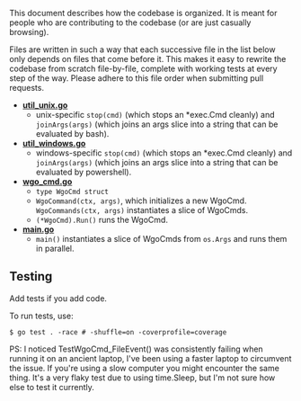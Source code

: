This document describes how the codebase is organized. It is meant for people who are contributing to the codebase (or are just casually browsing).

Files are written in such a way that each successive file in the list below only depends on files that come before it. This makes it easy to rewrite the codebase from scratch file-by-file, complete with working tests at every step of the way. Please adhere to this file order when submitting pull requests.

- [**util_unix.go**](https://github.com/bokwoon95/wgo/blob/main/util_unix.go)
    - unix-specific `stop(cmd)` (which stops an \*exec.Cmd cleanly) and `joinArgs(args)` (which joins an args slice into a string that can be evaluated by bash).
- [**util_windows.go**](https://github.com/bokwoon95/wgo/blob/main/util_windows.go)
    - windows-specific `stop(cmd)` (which stops an \*exec.Cmd cleanly) and `joinArgs(args)` (which joins an args slice into a string that can be evaluated by powershell).
- [**wgo_cmd.go**](https://github.com/bokwoon95/wgo/blob/main/wgo_cmd.go)
    - `type WgoCmd struct`
    - `WgoCommand(ctx, args)`, which initializes a new WgoCmd. `WgoCommands(ctx, args)` instantiates a slice of WgoCmds.
    - `(*WgoCmd).Run()` runs the WgoCmd.
- [**main.go**](https://github.com/bokwoon95/wgo/blob/main/main.go)
    - `main()` instantiates a slice of WgoCmds from `os.Args` and runs them in parallel.

## Testing

Add tests if you add code.

To run tests, use:

```shell
$ go test . -race # -shuffle=on -coverprofile=coverage
```

PS: I noticed TestWgoCmd\_FileEvent() was consistently failing when running it on an ancient laptop, I've been using a faster laptop to circumvent the issue. If you're using a slow computer you might encounter the same thing. It's a very flaky test due to using time.Sleep, but I'm not sure how else to test it currently.
